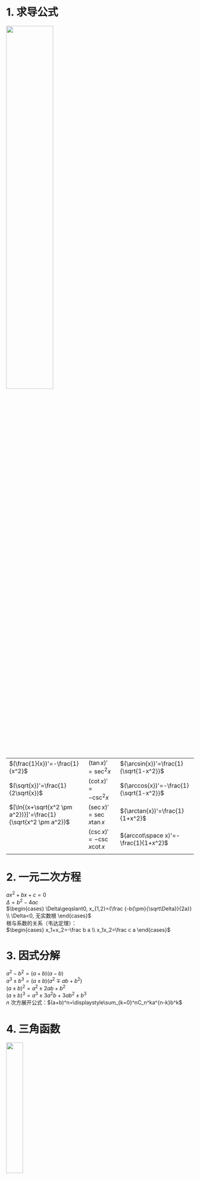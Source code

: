 # 1. 求导公式
<div>
<img src="./res/secondary-review-1.png" width="50%" />
</div>

|  |  |  |
|--|--|--|
| $(\frac{1}{x})'=-\frac{1}{x^2}$ | $(\tan{x})'=\sec^2{x}$ | $(\arcsin{x})'=\frac{1}{\sqrt{1-x^2}}$ |
| $(\sqrt{x})'=\frac{1}{2\sqrt{x}}$ | $(\cot{x})'=-\csc^2{x}$ | $(\arccos{x})'=-\frac{1}{\sqrt{1-x^2}}$ |
| $[\ln{(x+\sqrt{x^2 \pm a^2})}]'=\frac{1}{\sqrt{x^2 \pm a^2}}$ | $(\sec{x})'=\sec{x}\tan{x}$ | $(\arctan{x})'=\frac{1}{1+x^2}$ |
|  | $(\csc{x})'=-\csc{x}\cot{x}$ | $(arccot\space x)'=-\frac{1}{1+x^2}$ |
|  |  |  |
# 2. 一元二次方程
$ax^2+bx+c=0$  
$\Delta=b^2-4ac$  
$\begin{cases}
\Delta\geqslant0, x_{1,2}={\frac {-b{\pm}{\sqrt\Delta}}{2a}}   \\
   \Delta<0, 无实数根
\end{cases}$  
根与系数的关系（韦达定理）：  
$\begin{cases}
x_1+x_2=-\frac b a  \\
x_1x_2=\frac c a  
\end{cases}$
# 3. 因式分解
$a^2-b^2=(a+b)(a-b)$  
$a^3\pm b^3=(a\pm b)(a^2\mp ab+b^2)$  
$(a\pm b)^2=a^2\pm 2ab+b^2$  
$(a\pm b)^3=a^3\pm 3a^2b+3ab^2\pm b^3$  
$n$ 次方展开公式：$(a+b)^n=\displaystyle\sum_{k=0}^nC_n^ka^{n-k}b^k$

# 4. 三角函数
<div>
<img src="./res/secondary-review-2.png" width="30%" />
</div>

```
正弦，sin，sine [saɪn]
余弦，cos，cosine [ˈkəʊsaɪn]
正切，tan，tangent [ˈtændʒənt]
余切，cot，cotangent
正割，sec，secant [ˈsiːkənt]
余割，csc，cosecant
```
## 4.1. 常用结果
|  |  |  |  |  |  |
|--|--|--|--|--|--|
|  | $0$ | $\frac{\pi}{6}(30°)$ | $\frac{\pi}{4}(45°)$ | $\frac{\pi}{3}(60°)$ | $\frac{\pi}{2}(90°)$ |
| $\sin$  | $0$ | $\frac{1}{2}$ | $\frac{\sqrt{2}}{2}$ | $\frac{\sqrt{3}}{2}$ | $1$ |
| $\cos$  | $1$ | $\frac{\sqrt{3}}{2}$ | $\frac{\sqrt{2}}{2}$ | $\frac{1}{2}$ | $0$ |
| $\tan$  | $0$ | $\frac{\sqrt{3}}{3}$ | $1$ | $\sqrt{3}$ | $\infty$ |
| $\cot$  | $\infty$ | $\sqrt{3}$ | $1$ | $\frac{\sqrt{3}}{3}$ | $0$ |
|  |  |  |  |  |  |
## 4.2. 基本转化
|  |  |
|--|--|
| $\sin x=\frac{1}{\csc x}$ | $\sin^2 x+\cos^2 x=1$ |
| $\cos x=\frac{1}{\sec x}$ | $\tan^2 x+1=\sec^2 x$ |
| $\tan x=\frac{1}{\cot x}$ | $1+\cot^2 x=\csc^2 x$ |
|  |  |

<img src="./res/secondary-review-3.png" width="50%" />

<img src="./res/secondary-review-4.png" width="50%" />

<img src="./res/secondary-review-5.png" width="50%" />

## 4.3. 二倍角公式
$\begin{cases}
\sin2x=2\sin{x}\cos{x} \implies \sin{x}=\frac{2\tan{\frac{x}{2}}}{1+\tan^2\frac{x}{2}} \\
\cos2x=\cos^2x-\sin^2x \implies \begin{cases}
\sin^2x=\frac{1-\cos2x}{2} \\
\cos^2x=\frac{1+\cos2x}{2} \\
\cos{x}=\frac{1-\tan^2\frac{x}{2}}{1+\tan^2\frac{x}{2}}
\end{cases}
\end{cases}$
## 4.4. 和差化积
$\begin{cases}
\sin a+\sin b=2\sin(\frac{a+b}{2})cos(\frac{a-b}{2}) \\
\sin a-\sin b=2\cos(\frac{a+b}{2})sin(\frac{a-b}{2}) \\
\cos a+\cos b=2\cos(\frac{a+b}{2})cos(\frac{a-b}{2}) \\
\cos a-\cos b=-2\sin(\frac{a+b}{2})sin(\frac{a-b}{2}) \\
\end{cases}$
## 4.5. 积化和差
令$\begin{cases} x=\frac{a+b}{2} \\ y=\frac{a-b}{2} \end{cases}$两者加减可得$\begin{cases} a=x+y \\ b=x-y \end{cases}$然后代入和差化积即可推导出积化和差：  

$\begin{cases}
\sin x\cos y=\frac{1}{2}[\sin(x+y)+\sin(x-y)] \\
\cos x\sin y=\frac{1}{2}[\sin(x+y)-\sin(x-y)] \\
\cos x\cos y=\frac{1}{2}[\cos(x+y)+\cos(x-y)] \\
\sin x\sin y=-\frac{1}{2}[\cos(x+y)-\cos(x-y)] \\
\end{cases}$  

口诀：
1. 同名函数取余弦
2. 正弦相乘取负号
3. 异名函数取正弦
4. 余弦在后要相加

积化和差的四个公式，后两者加减和前两者加减，可以推导出：  

$\begin{cases}
\sin(x+y)=\sin x\cos y+\cos x\sin y \\
\sin(x-y)=\sin x\cos y-\cos x\sin y \\
\cos(x+y)=\cos x\cos y-\sin x\sin y \\
\cos(x-y)=\cos x\cos y+\sin x\sin y
\end{cases}$ 

$\begin{cases}
\tan(x+y)=\frac{\tan{x}+\tan{y}}{1-\tan{x}\tan{y}} \\
\tan(x-y)=\frac{\tan{x}-\tan{y}}{1+\tan{x}\tan{y}} \\
\end{cases}$  

## 4.6. 正弦反函数转换
>二重积分交互次序时需要用到  
* $x_1$ 位于第1象限：$x_1=\arcsin y$
* $x_2$ 位于第2象限：$x_1=\pi-\arcsin y$
* $x_3$ 位于第3象限：$x_1=\pi-\arcsin y$
* $x_4$ 位于第4象限：$x_1=2\pi+\arcsin y$

# 5. 极坐标
极坐标转化为直角坐标：$\begin{cases} x=r\cos\theta \\ y=r\sin\theta \end{cases}$  
直角坐标转化为极坐标：$\begin{cases} r=\sqrt{x^2+y^2} \\ \theta=\arctan\frac{y}{x} \end{cases}$  

# 6. 对称性判断
* 直角坐标系
   1. $-x$ 代替 $x$，表达式不变 $\implies$ 关于 $y$ 轴对称
   2. $-y$ 代替 $y$，表达式不变 $\implies$ 关于 $x$ 轴对称
   3. $-x,-y$ 代替 $x,y$，表达式不变 $\implies$ 关于原点对称
   4. $y,x$ 代替 $x,y$，表达式不变 $\implies$ 关于 $y=x$ 对称
* 极坐标
   1. $-\theta$ 代替 $\theta$，表达式不变 $\implies$ 关于极轴对称
   2. $\pi+\theta$ 代替 $\theta$，表达式不变 $\implies$ 关于极点对称
   2. $\frac{\pi}{2}-\theta$ 代替 $\theta$，表达式不变 $\implies$ 关于 $\theta=\frac{\pi}{4}$ 对称

# 7. 几何
|  |  |  |
|--|--|--|
| 1 | 两点距离 | $d=\sqrt{(x_2-x_1)^2+(y_2-y_1)^2}$ |
| 2 | 点到线距离 | $d=\frac{\|ax_1+by_1+c\|}{\sqrt{a^2+b^2}}$ |
| 3 | 两条平行线的距离 | $\begin{cases} ax+by+c_1=0 \\ ax+by+c_2=0 \end{cases}$ 距离 $d=\frac{\|c_1-c_2\|}{\sqrt{a^2+b^2}}$ |
| 4 | 圆的周长 | 方程 $x^2+y^2=r^2$，周长 $C=2\pi r$，面积 $S=\pi r^2$ |
| 5 | 球的面积 | 方程 $x^2+y^2+z^2=r^2$，表面积 $S=4\pi r^2$，体积 $V=\frac{4}{3}\pi r^3$ |
| 6 | 弧长 | $l=r\theta$ |
| 7 | 扇形的面积 | $S=\frac{1}{2}rl=\frac{1}{2}r^2\theta$ |
| 8 | 圆锥的体积 | $\frac{1}{3}\pi r^2h$ |
| 9 | 椭圆 | 方程 $\frac{x^2}{a^2}+\frac{y^2}{b^2}=1$，焦点 $(\pm c,0)$，$c^2=a^2-b^2$，长轴 $2a$，短轴 $2b$，焦距 $2c$，周长 $C=2\pi b+4(a-b)$，面积 $S=\pi ab$ <br> 切线 $\frac{x_0x}{a^2}+\frac{y_0y}{b^2}=1$ |
| 10 | 椭球 | 方程 $\frac{x^2}{a^2}+\frac{y^2}{b^2}+\frac{z^2}{c^2}=1$，体积 $V=\frac{4}{3}\pi abc$ |
| 11 | 双曲线 | $\frac{x^2}{a^2}-\frac{y^2}{b^2}=1$ |
| 12 | 双扭线 | 方程 $(x^2+y^2)^2=2a(x^2-y^2)$，所围图形面积 $S=2a^2$)|
| 13 | 抛物线 | 方程 $y^2=2px$，焦点 $(\frac{p}{2},0)$，准线 $x=-\frac{p}{2}$ |
| 14 | 螺线 | 方程 $\rho =a\theta$ |
| 15 | 心形线 | 方程 $r=a(1-\cos\theta)$，所围图形面积 $S=\frac{3}{2}\pi a^2$ |
| 16 | 摆线 | 方程 $x=a(t-\sin t),\space y=a(1-\cos t)$ |
| 17 | 星形线 | 方程 $x=a\cos^3t,\space y=a\sin^3t$，所围图形面积 $\frac{3}{8}\pi a^2$，绕x轴体积 $\frac{32}{105}\pi a^3$，弧长 $6a$，绕x轴表面积 $\frac{12}{5}\pi a^2$ |
|  |  |  |
# 8. 初等函数化简
|  |
|--|
| $e^{\ln x}=x$ |
| $\ln x+\ln y=\ln(xy)$ |
| $\ln x-\ln y=\ln\frac{x}{y}$ |
| $\ln x^a=a\ln x$ |
| $\log_ax=\frac{\ln x}{\ln a}$ |
|  |

# 9. 数列
## 9.1. 等差数列
1. 通项：$a_n=a_1+(n-1)\cdot d$
   1. 其中 $d$ 为公差
2. 前 $n$ 项的和：$S_n=\frac{n(a_1+a_n)}{2}$
## 9.2. 等比数列
1. 通项：$a_n=a_1\cdot q^{n-1}$
   1. 其中 $q$ 为公比
2. 前 $n$ 项的和：$S_n=\frac{a_1(1-q^n)}{1-q}$
   1. 其中 $q$ 为公比，且 $q\ne 1$
## 9.3. 平方数列
   1. $S_n=1^2+2^2+3^2+...+n^2=\frac{n(n+1)(2n+1)}{6}$